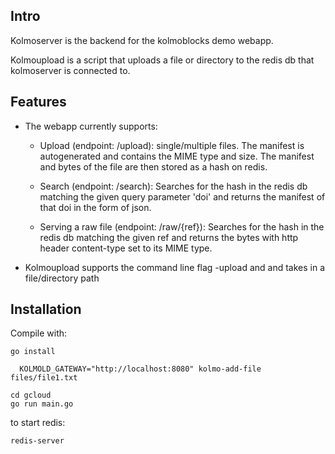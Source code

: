 Intro
--------

Kolmoserver is the backend for the kolmoblocks demo webapp.

Kolmoupload is a script that uploads a file or directory to the redis db that kolmoserver is connected to.

Features
--------

- The webapp currently supports: 
    - Upload (endpoint: /upload): single/multiple files. The manifest is autogenerated and contains the MIME type and             size. The manifest and bytes of the file are then stored as a hash on redis. 
    
    - Search (endpoint: /search): Searches for the hash in the redis db matching the given query parameter 'doi' and returns         the manifest of that doi in the form of json. 
    
    - Serving a raw file (endpoint: /raw/{ref}): Searches for the hash in the redis db matching the given ref and returns the 
      bytes with http header content-type set to its MIME type.

- Kolmoupload supports the command line flag -upload and and takes in a file/directory path 


Installation
------------

Compile with:


    go install 



```
  KOLMOLD_GATEWAY="http://localhost:8080" kolmo-add-file files/file1.txt
```


```
cd gcloud
go run main.go
```


to start redis:
```
redis-server

```
